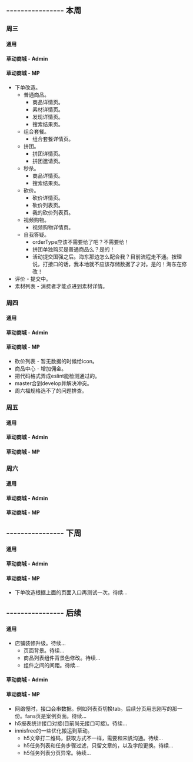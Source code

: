 ## ---------------- 本周

### 周三
#### 通用
#### 草动商城 - Admin
#### 草动商城 - MP
* 下单改造。
  - 普通商品。
    - 商品详情页。
    - 素材详情页。
    - 发现详情页。
    - 搜索结果页。
  - 组合套餐。
    - 组合套餐详情页。
  - 拼团。
    - 拼团详情页。
    - 拼团邀请页。
  - 秒杀。
    - 商品详情页。
    - 搜索结果页。
  - 砍价。
    - 砍价详情页。
    - 砍价列表页。
    - 我的砍价列表页。
  - 视频购物。
    - 视频购物详情页。
  - 自我答疑。
    - orderType应该不需要给了吧？不需要给！
    - 拼团单独购买是普通商品么？是的！
    - 活动提交国强之后。海东那边怎么配合我？目前流程走不通。按理说，打接口的话，我本地就不应该存储数据了才对。是的！海东在修改！
* 评价 - 提交中。
* 素材列表 - 消费者才能点进到素材详情。

### 周四
#### 通用
#### 草动商城 - Admin
#### 草动商城 - MP
* 砍价列表 - 暂无数据的时候给icon。
* 商品中心 - 增加佣金。
* 把代码格式弄成eslint能检测通过的。
* master合到develop并解决冲突。
* 周六福规格选不了的问题排查。

### 周五
#### 通用
#### 草动商城 - Admin
#### 草动商城 - MP

### 周六
#### 通用
#### 草动商城 - Admin
#### 草动商城 - MP

## ---------------- 下周
#### 通用
#### 草动商城 - Admin
#### 草动商城 - MP
* 下单改造根据上面的页面入口再测试一次。待续...

## ---------------- 后续
#### 通用
* 店铺装修升级。待续...
  - 页面背景。待续...
  - 商品列表组件背景色修改。待续...
  - 组件之间的间距。待续...
#### 草动商城 - Admin
#### 草动商城 - MP
* 网络慢时，接口会串数据。例如列表页切换tab。后续分页用志刚写的那一份。fans页是案例页面。待续...
* h5报表统计接口对接(目前尚无接口可接)。待续...
* innisfree的一些优化搬运到草动。
  - h5文章打二维码，获取方式不一样，需要和宋帆沟通。待续...
  - h5任务列表和任务步骤过滤，只留文章的，以及字段更换。待续...
  - h5任务列表分页异常。待续...
